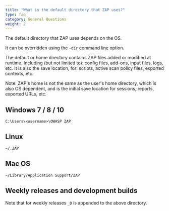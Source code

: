 ```yaml
---
title: "What is the default directory that ZAP uses?"
type: faq
category: General Questions
weight: 2
---
```


The default directory that ZAP uses depends on the OS.

It can be overridden using the `-dir` [command line](/docs/desktop/cmdline/) option.

The default or home directory contains ZAP files added or modified at runtime. Including (but not limited to): config files, add-ons, input files, logs, etc. It is also the save location, for: scripts, active scan policy files, exported contexts, etc.

Note: ZAP's home is not the same as the user's home directory, which is also OS dependent, and is the initial save location for sessions, reports, exported URLs, etc.

##  Windows 7 / 8 / 10

`C:\Users\<username>\OWASP ZAP`

##  Linux

`~/.ZAP`

##  Mac OS

`~/Library/Application Support/ZAP`

##  Weekly releases and development builds

Note that for weekly releases `_D` is appended to the above directory. 
